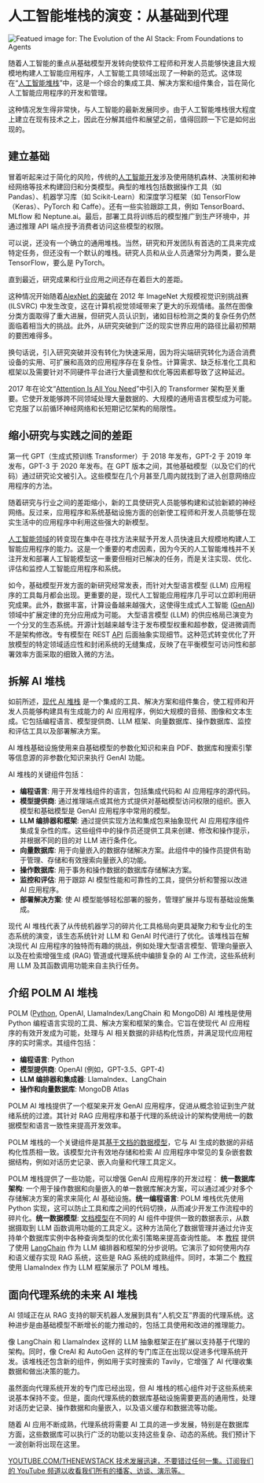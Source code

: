 # 人工智能堆栈的演变：从基础到代理

![Featued image for: The Evolution of the AI Stack: From Foundations to Agents](https://cdn.thenewstack.io/media/2024/07/fefc4d41-ai-stack-polm-feature-1024x576.jpg)

随着人工智能的重点从基础模型开发转向使软件工程师和开发人员能够快速且大规模地构建人工智能应用程序，人工智能工具领域出现了一种新的范式。这体现在“[人工智能堆栈](https://www.mongodb.com/resources/basics/ai-stack)”中，这是一个综合的集成工具、解决方案和组件集合，旨在简化人工智能应用程序的开发和管理。

这种情况发生得非常快，与人工智能的最新发展同步。由于人工智能堆栈很大程度上建立在现有技术之上，因此在分解其组件和展望之前，值得回顾一下它是如何出现的。

## 建立基础

冒着听起来过于简化的风险，传统的[人工智能开发](https://thenewstack.io/ai-for-developers-how-can-programmers-use-artificial-intelligence/)涉及使用随机森林、决策树和神经网络等技术构建回归和分类模型。典型的堆栈包括数据操作工具（如 Pandas）、机器学习库（如 Scikit-Learn）和深度学习框架（如 TensorFlow（Keras）、PyTorch 和 Caffe）。还有一些实验跟踪工具，例如 TensorBoard、MLflow 和 Neptune.ai。最后，部署工具将训练后的模型推广到生产环境中，并通过推理 API 端点授予消费者访问这些模型的权限。

可以说，还没有一个确立的通用堆栈。当然，研究和开发团队有首选的工具来完成特定任务，但还没有一个默认的堆栈。研究人员和从业人员通常分为两类，要么是 TensorFlow，要么是 PyTorch。

直到最近，研究成果和行业应用之间还存在着巨大的差距。

这种情况开始随着[AlexNet 的突破](https://proceedings.neurips.cc/paper_files/paper/2012/file/c399862d3b9d6b76c8436e924a68c45b-Paper.pdf)在 2012 年 ImageNet 大规模视觉识别挑战赛 (ILSVRC) 中发生改变，这在计算机视觉领域带来了更大的乐观情绪。虽然在图像分类方面取得了重大进展，但研究人员认识到，诸如目标检测之类的复杂任务仍然面临着相当大的挑战。此外，从研究突破到广泛的现实世界应用的路径比最初预期的要困难得多。

换句话说，引入研究突破并没有转化为快速采用，因为将尖端研究转化为适合消费设备的实用、可扩展和高效的应用程序存在复杂性。计算需求、缺乏标准化工具和框架以及需要针对不同硬件平台进行大量调整和优化等因素都导致了这种延迟。

2017 年在论文“[Attention Is All You Need](https://arxiv.org/abs/1706.03762)”中引入的 Transformer 架构至关重要。它使开发能够跨不同领域处理大量数据的、大规模的通用语言模型成为可能。它克服了以前循环神经网络和长短期记忆架构的局限性。

## 缩小研究与实践之间的差距

第一代 GPT（生成式预训练 Transformer）于 2018 年发布，GPT-2 于 2019 年发布，GPT-3 于 2020 年发布。在 GPT 版本之间，其他基础模型（以及它们的代码）通过研究论文被引入。这些模型在几个月甚至几周内就找到了进入创意网络应用程序的方法。

随着研究与行业之间的差距缩小，新的工具使研究人员能够构建和试验新颖的神经网络。反过来，应用程序和系统基础设施方面的创新使工程师和开发人员能够在现实生活中的应用程序中利用这些强大的新模型。

[人工智能领域](https://roadmap.sh/ai-data-scientist)的转变现在集中在寻找方法来赋予开发人员快速且大规模地构建人工智能应用程序的能力。这是一个重要的考虑因素，因为今天的人工智能堆栈并不关注开发和部署人工智能模型这一重要但相对已解决的任务，而是关注实现、优化、评估和监控人工智能应用程序和系统。

如今，基础模型开发方面的新研究经常发表，而针对大型语言模型 (LLM) 应用程序的工具每月都会出现。更重要的是，现代人工智能应用程序几乎可以立即利用研究成果。此外，数据丰富，计算设备越来越强大，这使得生成式人工智能 ([GenAI](https://thenewstack.io/benchmarking-postgresql-vs-mongodb-for-genai/)) 领域中扩展定律的充分应用成为可能。
大型语言模型 (LLM) 的供应格局已演变为一个分叉的生态系统。开源计划越来越专注于发布模型权重和超参数，促进微调而不是架构修改。专有模型在 REST [API](https://roadmap.sh/api-design) 后面抽象实现细节。这种范式转变优化了开放模型的特定领域适应性和封闭系统的无缝集成，反映了在平衡模型可访问性和部署效率方面采取的细致入微的方法。

## 拆解 AI 堆栈

如前所述，[现代 AI 堆栈](https://www.mongodb.com/resources/basics/ai-stack#:~:text=The%20term%20%E2%80%9CAI%20stack%2C%20%E2%80%9D,as%20image%20and%20text%20generation.) 是一个集成的工具、解决方案和组件集合，使工程师和开发人员能够构建具有生成能力的 AI 应用程序，例如大规模的音频、图像和文本生成。它包括编程语言、模型提供商、LLM 框架、向量数据库、操作数据库、监控和评估工具以及部署解决方案。

AI 堆栈基础设施使用来自基础模型的参数化知识和来自 PDF、数据库和搜索引擎等信息源的非参数化知识来执行 GenAI 功能。

AI 堆栈的关键组件包括：

* **编程语言**: 用于开发堆栈组件的语言，包括集成代码和 AI 应用程序的源代码。
* **模型提供商**: 通过推理端点或其他方式提供对基础模型访问权限的组织。嵌入模型和基础模型是 GenAI 应用程序中常用的模型。
* **LLM 编排器和框架**: 通过提供实现方法和集成包来抽象现代 AI 应用程序组件集成复杂性的库。这些组件中的操作员还提供工具来创建、修改和操作提示，并根据不同的目的对 LLM 进行条件化。
* **向量数据库**: 用于向量嵌入的数据存储解决方案。此组件中的操作员提供有助于管理、存储和有效搜索向量嵌入的功能。
* **操作数据库**: 用于事务和操作数据的数据库存储解决方案。
* **监控和评估**: 用于跟踪 AI 模型性能和可靠性的工具，提供分析和警报以改进 AI 应用程序。
* **部署解决方案**: 使 AI 模型能够轻松部署的服务，管理扩展并与现有基础设施集成。

现代 AI 堆栈代表了从传统机器学习的碎片化工具格局向更具凝聚力和专业化的生态系统的演变，该生态系统针对 LLM 和 GenAI 时代进行了优化。该堆栈旨在解决现代 AI 应用程序的独特而有趣的挑战，例如处理大型语言模型、管理向量嵌入以及在检索增强生成 (RAG) 管道或代理系统中编排复杂的 AI 工作流，这些系统利用 LLM 及其函数调用功能来自主执行任务。

## 介绍 POLM AI 堆栈

POLM ([Python](https://thenewstack.io/python/), OpenAI, LlamaIndex/LangChain 和 MongoDB) AI 堆栈是使用 Python 编程语言实现的工具、解决方案和框架的集合。它旨在使现代 AI 应用程序的有效开发成为可能，处理与 AI 相关数据的非结构化性质，并满足现代应用程序的实时需求。其组件包括：

* **编程语言**: Python
* **模型提供商**: OpenAI (例如，GPT-3.5、GPT-4)
* **LLM 编排器和集成器**: LlamaIndex、LangChain
* **操作和向量数据库**: MongoDB Atlas

POLM AI 堆栈提供了一个框架来开发 GenAI 应用程序，促进从概念验证到生产就绪系统的过渡。其针对 RAG 应用程序和基于代理的系统设计的架构使用统一的数据模型和语言一致性来提高开发效率。

POLM 堆栈的一个关键组件是其[基于文档的数据模型](https://www.mongodb.com/resources/basics/databases/nosql-explained/why-a-data-model-based-on-jsonlike-documents)，它与 AI 生成的数据的非结构化性质相一致。该模型允许有效地存储和检索 AI 应用程序中常见的复杂嵌套数据结构，例如对话历史记录、嵌入向量和代理工具定义。

POLM 堆栈提供了一些功能，可以增强 GenAI 应用程序的开发过程：
**统一数据库架构**:  一个用于操作数据和向量嵌入的单一数据库解决方案，可以通过减少对多个存储解决方案的需求来简化 AI 基础设施。**统一编程语言**: POLM 堆栈优先使用 Python 实现，这可以防止工具和库之间的代码切换，从而减少开发工作流程中的碎片化。**统一数据模型**: [文档模型](https://thenewstack.io/why-the-document-model-is-more-cost-efficient-than-rdbms)在不同的 AI 组件中提供一致的数据表示，从数据摄取到 LLM 函数调用功能的工具定义。这种方法简化了数据管理并通过允许支持单个数据库实例中各种查询类型的优化索引策略来提高查询性能。
本 [教程](https://www.mongodb.com/developer/products/atlas/advanced-rag-langchain-mongodb/) 提供了使用 [LangChain](https://thenewstack.io/langchain-and-google-gemini-api-for-ai-apps-a-quickstart-guide/) 作为 LLM 编排器和框架的分步说明。它演示了如何使用内存和语义缓存实现 RAG 系统，这些是 RAG 系统的成熟组件。同时，本第二个 [教程](https://www.mongodb.com/developer/products/atlas/rag-with-polm-stack-llamaindex-openai-mongodb/) 使用 LlamaIndex 作为 LLM 框架展示了 POLM 堆栈。

## 面向代理系统的未来 AI 堆栈
AI 领域正在从 RAG 支持的聊天机器人发展到具有“人机交互”界面的代理系统。这种进步是由基础模型不断增长的能力推动的，包括工具使用和改进的推理能力。

像 LangChain 和 LlamaIndex 这样的 LLM 抽象框架正在扩展以支持基于代理的架构。同时，像 CreAI 和 AutoGen 这样的专门库正在出现以促进多代理系统开发。该堆栈还包含新的组件，例如用于实时搜索的 Tavily，它增强了 AI 代理收集数据和做出决策的能力。

虽然面向代理系统开发的专门库已经出现，但 AI 堆栈的核心组件对于这些系统来说基本保持不变。但是，面向代理系统的数据库基础设施需要更高的通用性，处理对话历史记录、操作数据和向量嵌入，以及语义缓存和数据流等功能。

随着 AI 应用不断成熟，代理系统将需要 AI 工具的进一步发展，特别是在数据库方面，这些数据库可以执行广泛的功能以支持这些复杂、动态的系统。我们预计下一波创新将出现在这里。

[
YOUTUBE.COM/THENEWSTACK
技术发展迅速，不要错过任何一集。订阅我们的 YouTube
频道以收看我们所有的播客、访谈、演示等。
](https://youtube.com/thenewstack?sub_confirmation=1)